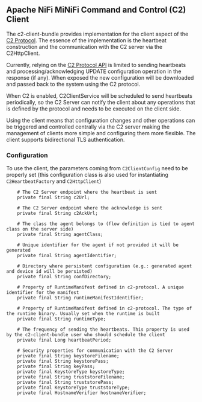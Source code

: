 <!--
  Licensed to the Apache Software Foundation (ASF) under one or more
  contributor license agreements.  See the NOTICE file distributed with
  this work for additional information regarding copyright ownership.
  The ASF licenses this file to You under the Apache License, Version 2.0
  (the "License"); you may not use this file except in compliance with
  the License.  You may obtain a copy of the License at
      http://www.apache.org/licenses/LICENSE-2.0
  Unless required by applicable law or agreed to in writing, software
  distributed under the License is distributed on an "AS IS" BASIS,
  WITHOUT WARRANTIES OR CONDITIONS OF ANY KIND, either express or implied.
  See the License for the specific language governing permissions and
  limitations under the License.
-->
## Apache NiFi MiNiFi Command and Control (C2) Client
The c2-client-bundle provides implementation for the client aspect of the [C2 Protocol](https://cwiki.apache.org/confluence/display/MINIFI/C2+Design). The essence of the implementation is the heartbeat construction and the communication with the C2 server via the C2HttpClient.

Currently, relying on the [C2 Protocol API](../c2-protocol) is limited to sending heartbeats and processing/acknowledging UPDATE configuration operation in the response (if any). When exposed the new configuration will be downloaded and passed back to the system using the C2 protocol.

When C2 is enabled, C2ClientService will be scheduled to send heartbeats periodically, so the C2 Server can notify the client about any operations that is defined by the protocol and needs to be executed on the client side.

Using the client means that configuration changes and other operations can be triggered and controlled centrally via the C2 server making the management of clients more simple and configuring them more flexible. The client supports bidirectional TLS authentication.

### Configuration
To use the client, the parameters coming from `C2ClientConfig` need to be properly set (this configuration class is also used for instantiating `C2HeartbeatFactory` and `C2HttpClient`)

```
    # The C2 Server endpoint where the heartbeat is sent
    private final String c2Url;
    
    # The C2 Server endpoint where the acknowledge is sent
    private final String c2AckUrl;
    
    # The class the agent belongs to (flow definition is tied to agent class on the server side)
    private final String agentClass;
    
    # Unique identifier for the agent if not provided it will be generated
    private final String agentIdentifier;
    
    # Directory where persistent configuration (e.g.: generated agent and device id will be persisted)
    private final String confDirectory;
    
    # Property of RuntimeManifest defined in c2-protocol. A unique identifier for the manifest
    private final String runtimeManifestIdentifier;
    
    # Property of RuntimeManifest defined in c2-protocol. The type of the runtime binary. Usually set when the runtime is built
    private final String runtimeType;
    
    # The frequency of sending the heartbeats. This property is used by the c2-client-bundle user who should schedule the client
    private final Long heartbeatPeriod;
    
    # Security properties for communication with the C2 Server
    private final String keystoreFilename;
    private final String keystorePass;
    private final String keyPass;
    private final KeystoreType keystoreType;
    private final String truststoreFilename;
    private final String truststorePass;
    private final KeystoreType truststoreType;
    private final HostnameVerifier hostnameVerifier;
```